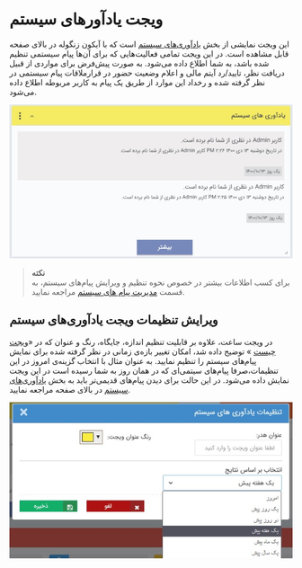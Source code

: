 # ویجت یادآورهای سیستم  

این ویجت نمایشی از بخش [یادآوری‌های سیستم](https://github.com/1stco/PayamGostarDocs/blob/master/Help/home/NotificationManagement2.6.0.md) است که با آیکون زنگوله در بالای صفحه قابل مشاهده است. در این ویجت تمامی فعالیت‌هایی که برای آن‌ها پیام سیستمی تنظیم شده باشد، به شما اطلاع داده می‌شود. به صورت پیش‌فرض برای مواردی از قبیل دریافت نظر، تایید/رد آیتم مالی و اعلام وضعیت حضور در قرارملاقات پیام‌ سیستمی در نظر گرفته شده و رخداد این موارد از طریق یک پیام به کاربر مربوطه اطلاع داده می‌شود.

![ویجت یادآوری‌های سیستم](NotificationWidget.jpg)

> **نکته**<br>
> برای کسب اطلاعات بیشتر در خصوص نحوه تنظیم و ویرایش پیام‌های سیستم، به قسمت [مدیریت پیام های سیستم](https://github.com/1stco/PayamGostarDocs/blob/master/Help/Basic-Information/Manage-system-messages/Manage-system-messages.md)  مراجعه نمایید.<br>

## ویرایش تنظیمات ویجت یادآوری‌های سیستم
در ویجت ساعت، علاوه بر قابلیت تنظیم اندازه، جایگاه، رنگ و عنوان که در «[ویجت چیست](https://github.com/1stco/PayamGostarDocs/blob/master/Help/home/widget/Widgets2.7.0.md#WidgetSetting) » توضیح داده شد، امکان تغییر بازه‌ی زمانی در نظر گرفته شده برای نمایش پیام‌‌های سیستم را تنظیم نمایید. به عنوان مثال با انتخاب گزینه‌ی امروز در این تنظیمات،‌صرفا پیام‌های سیتمی‌ای که در همان روز به شما رسیده است در این ویجت نمایش داده می‌شود. در این حالت برای دیدن پیام‌های قدیمی‌تر باید به بخش [یادآوری‌های سیستم](https://github.com/1stco/PayamGostarDocs/blob/master/Help/home/NotificationManagement2.6.0.md) در بالای صفحه مراجعه نمایید.<br>

![تنظیمات ویجت یادآوری‌های سیستم](./Notification-widget-setting.jpg)

